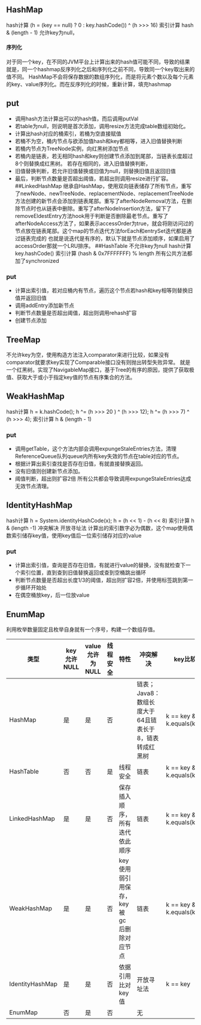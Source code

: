 ## HashMap
hash计算 (h = (key == null) ? 0 : key.hashCode()) ^ (h >>> 16)
索引计算 hash & (length - 1)
允许key为null，

#### 序列化

对于同一个key，在不同的JVM平台上计算出来的hash值可能不同，导致的结果就是，同一个hashmap反序列化之后和序列化之前不同，导致同一个key取出来的值不同。  HashMap不会将保存数据的数组序列化，而是将元素个数以及每个元素的key、value序列化。而在反序列化的时候，重新计算，填充hashmap 

## put
-   调用hash方法计算出可以的hash值，而后调用putVal
-   若table为null，则说明是首次添加，调用resize方法完成table数组初始化。
-   计算出hash对应的桶索引，若桶为空直接赋值
-   若桶不为空，桶内节点与欲添加值hash和key都相等，进入旧值替换判断
-   若桶内节点为TreeNode实例，向红黑树添加节点
-   若桶内是链表，若无相同hash和key则创建节点添加到尾部，当链表长度超过8个则替换成红黑树。 若存在相同的，进入旧值替换判断，
-   旧值替换判断，若允许旧值替换或旧值为null，则替换旧值且返回旧值
-   最后，判断节点数量是否超出阈值，若超出则调用resize进行扩容。
##LinkedHashMap
继承自HashMap，使用双向链表储存了所有节点，重写了newNode、newTreeNode、replacementNode、replacementTreeNode方法创建的新节点会添加到链表尾部。重写了afterNodeRemoval方法，在删除节点时也从链表中删除。重写了afterNodeInsertion方法，留下了removeEldestEntry方法hook用于判断是否删除最老节点。重写了afterNodeAccess方法了，如果表示accessOrder为true，就会将刚访问过的节点放在链表尾部。这个map的节点迭代方法forEach和entrySet迭代都是通过链表完成的
也就是说迭代是有序的，默认下就是节点添加顺序，如果启用了accessOrder那就一个LRU排序。
##HashTable
不允许key为null
hash计算 key.hashCode()
索引计算 (hash & 0x7FFFFFFF) % length
所有公共方法都加了synchronized
### put
-   计算出索引值，若对应桶内有节点，遍历这个节点若hash和key相等则替换旧值并返回旧值
-   调用addEntry添加新节点
-   判断节点数量是否超出阈值，超出则调用rehash扩容
-   创建节点添加

## TreeMap
不允许key为空，使用构造方法注入comparator来进行比较，如果没有comparator就要求key实现了Comparable接口没有则抛出转型失败异常。
就是一个红黑树。实现了NavigableMap接口，基于Tree的有序的原因，提供了获取极值、获取大于或小于指定key值的节点有序集合的方法。
## WeakHashMap
hash计算 h = k.hashCode(); h ^= (h >>> 20 ) ^ (h >>> 12); h ^= (h >>> 7) ^ (h >>> 4);
索引计算 h & (length - 1)
### put
-   调用getTable，这个方法内部会调用expungeStaleEntries方法，清理ReferenceQueue队列queue内所有key失效的节点在table对应的节点。
-   根据计算出索引查找是否存在旧值，有就直接替换返回。
-   没有旧值则创建新节点添加。
-   阈值判断，超出则扩容2倍
所有公共都会导致调用expungeStaleEntries达成无效节点清理。

## IdentityHashMap
hash计算 h = System.identityHashCode(x); h = (h << 1) - (h << 8) 
索引计算 h & (length -1)
冲突解决 开放寻址法
计算出的索引数字必为偶数，这个map使用偶数索引储存key值，使用key值后一位索引储存对应的value
### put
-   计算出索引值，查询是否存在旧值，有就进行value的替换，没有就检查下一个索引位置，直到查到旧值替换返回或查到空桶跳出循环
-   判断节点数量是否超出长度1/3的阈值，超出则扩容2倍，并使用标签跳到第一步循环开始处
-   在偶空桶放key，后一位放value

## EnumMap
利用枚举数量固定且枚举自身就有一个序号，构建一个数组存值。

| 类型            | key允许NULL | value允许为NULL | 线程安全 | 特性                                     | 冲突解决                                               | key比较                   |
| --------------- | ----------- | --------------- | -------- | ---------------------------------------- | ------------------------------------------------------ | ------------------------- |
| HashMap         | 是          | 是              | 否       |                                          | 链表；Java8：数组长度大于64且链表长于8，链表转成红黑树 | k == key && k.equals(key) |
| HashTable       | 否          | 否              | 是       | 线程安全                                 | 链表                                                   | k == key && k.equals(key) |
| LinkedHashMap   | 是          | 是              | 否       | 保存插入顺序，所有迭代依此顺序           | 链表                                                   | k == key && k.equals(key) |
| WeakHashMap     | 是          | 是              | 否       | key使用弱引用保存，key被gc后删除对应节点 | 链表                                                   | k == key && k.equals(key) |
| IdentityHashMap | 是          | 是              | 否       | 依据引用比对key值                        | 开放寻址法                                             | k == key                  |
| EnumMap         | 否          | 是              | 否       |                                          | 无                                                     |                           |

​			

